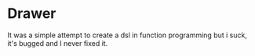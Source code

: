 # Drawer

It was a simple attempt to create a dsl in function programming but i suck, it's bugged and I never fixed it.
